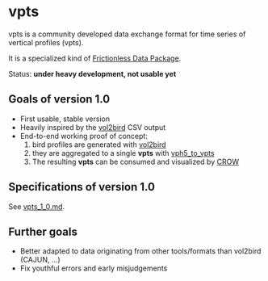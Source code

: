 # vpts

vpts is a community developed data exchange format for time series of vertical profiles (vpts).

It is a specialized kind of [Frictionless Data Package](https://frictionlessdata.io/data-package/).

Status: **under heavy development, not usable yet**

## Goals of version 1.0

- First usable, stable version
- Heavily inspired by the [vol2bird](https://github.com/adokter/vol2bird/) CSV output  
- End-to-end working proof of concept:   
    1) bird profiles are generated with [vol2bird](https://github.com/adokter/vol2bird/)
    2) they are aggregated to a single **vpts** with [vph5_to_vpts](https://github.com/enram/vptstools)
    3) The resulting **vpts** can be consumed and visualized by [CROW](https://github.com/inbo/crow)
    
## Specifications of version 1.0

See [vpts_1_0.md](specs/vpts_1_0.md).

## Further goals

- Better adapted to data originating from other tools/formats than vol2bird (CAJUN, ...)
- Fix youthful errors and early misjudgements